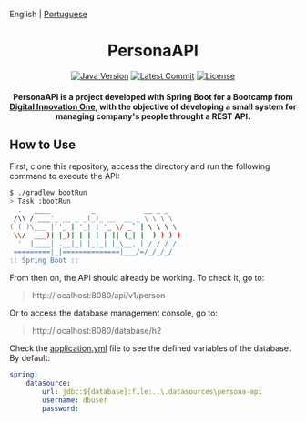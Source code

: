 English | [Portuguese](./README.pt-br.md)

<h1 align="center">PersonaAPI</h1>

<div align="center">

[![Java Version][java-src]][java-href]
[![Latest Commit][commit-src]][commit-href]
[![License][license-src]][license-href]

#### PersonaAPI is a project developed with Spring Boot for a Bootcamp from [Digital Innovation One](https://digitalinnovation.one/), with the objective of developing a small system for managing company's people throught a REST API.

</div>

## How to Use

First, clone this repository, access the directory and run the following command to execute the API:

```bash
$ ./gradlew bootRun
> Task :bootRun
  .   ____          _            __ _ _
 /\\ / ___'_ __ _ _(_)_ __  __ _ \ \ \ \
( ( )\___ | '_ | '_| | '_ \/ _` | \ \ \ \
 \\/  ___)| |_)| | | | | || (_| |  ) ) ) )
  '  |____| .__|_| |_|_| |_\__, | / / / /
 =========|_|==============|___/=/_/_/_/
:: Spring Boot ::
```

From then on, the API should already be working. To check it, go to:

> http://localhost:8080/api/v1/person

Or to access the database management console, go to:

> http://localhost:8080/database/h2

Check the [application.yml](src/main/resources/application.yml) file to see the defined variables of the database. By default:

```yml
spring:
    datasource:
        url: jdbc:${database}:file:..\.datasources\persona-api
        username: dbuser
        password:
```

[java-src]: https://img.shields.io/badge/java-11-orange
[java-href]: https://github.com/adoptium/temurin11-binaries/releases/download/jdk-11.0.12+7/OpenJDK11U-jdk_x64_windows_hotspot_11.0.12_7.msi
[commit-src]: https://img.shields.io/github/last-commit/dio-projects/persona-api
[commit-href]: https://github.com/dio-projects/persona-api
[license-src]: https://img.shields.io/github/license/dio-projects/persona-api
[license-href]: LICENSE

